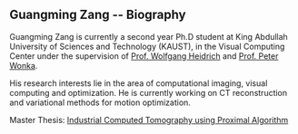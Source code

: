 ## Guangming Zang -- Biography

Guangming Zang is currently a second year Ph.D student at King Abdullah University of Sciences and Technology (KAUST), in the Visual Computing Center under the supervision of <a href="http://vccimaging.org/People/heidriw/">Prof. Wolfgang Heidrich</a> and <a href="http://peterwonka.net/">Prof. Peter Wonka</a>. 

His research interests lie in the area of computational imaging, visual computing and optimization. He is currently working on CT reconstruction and variational methods for motion optimization.

Master Thesis: <a href="http://repository.kaust.edu.sa/kaust/handle/10754/605208/">Industrial Computed Tomography using Proximal Algorithm</a>

